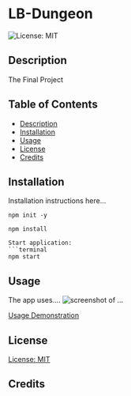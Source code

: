 # LB-Dungeon
![License: MIT](https://img.shields.io/badge/License-MIT-purple.svg)

## Description
The Final Project

## Table of Contents
* [Description](#description)
* [Installation](#installation)
* [Usage](#usage)
* [License](#license)
* [Credits](#credits)

## Installation
Installation instructions here...

```terminal
npm init -y
```
```terminal
npm install
```
```
Start application:
```terminal
npm start
```

## Usage
The app uses....
![screenshot of  ...](./assets/...png)

[Usage Demonstration](<./assets/...mp4>)

## License
[License: MIT](https://opensource.org/licenses/MIT)

## Credits
